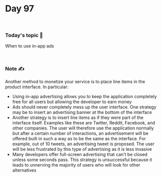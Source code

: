 # Day 97

&nbsp;

### Today's topic 🎯
When to use in-app ads


&nbsp;

### Note ✍️
Another method to monetize your service is to place line items in the product interface. In particular:
- Using in-app advertising allows you to keep the application completely free for all users but allowing the developer to earn money
- Ads should never completely mess up the user interface. One strategy may be to insert an advertising banner at the bottom of the interface
- Another strategy is to insert line items as if they were part of the interface itself. Examples like these are Twitter, Reddit, Facebook, and other companies. The user will therefore use the application normally but after a certain number of interactions, an advertisement will be offered built in such a way as to be the same as the interface. For example, out of 10 tweets, an advertising tweet is proposed. The user will be less frustrated by this type of advertising as it is less invasive
- Many developers offer full-screen advertising that can't be closed unless some seconds pass. This strategy is unsuccessful because it leads to unnerving the majority of users who will look for other alternatives